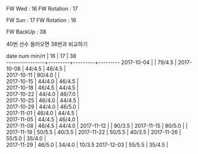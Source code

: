 FW Wed      : 16
FW Rotation : 17

FW Sun      : 17
FW Rotation : 16

FW BackUp   : 38

40번 선수 들어오면 38번과 비교하기

date num min/rt |    16   |    17   |    38   
----------------+---------+---------+---------
2017-10-04      |         |  79/4.5 |
2017-10-08      |  44/4.5 |  46/4.5 |               
2017-10-11      |  90/4.0 |         |               
2017-10-15      |  44/4.0 |  46/4.5 |               
2017-10-18      |  46/4.5 |  44/4.5 |               
2017-10-22      |  44/4.0 |  46/7.0 |               
2017-10-25      |  46/4.0 |  44/4.5 |      
2017-10-29      |  44/4.0 |  46/5.0 |      
2017-11-01      |  46/4.0 |  44/4.5 |     
2017-11-05      |  44/4.5 |  46/4.0 |      
2017-11-08      |  46/4.5 |  44/4.0 |
2017-11-12      |         |  90/3.5 |
2017-11-15      |  90/5.0 |         |
2017-11-19      |  50/5.5 |  40/3.5 | 
2017-11-22      |  50/5.5 |  40/3.5 | 
2017-11-26      |  55/5.0 |  35/4.0 |        
2017-11-29      |  46/5.0 |  34/4.0 |  10/3.5
2017-12-03      |  55/5.5 |  35/4.5 |        

